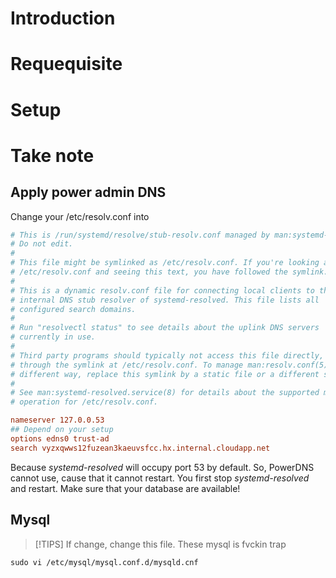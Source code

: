 # Introduction

# Requequisite

# Setup

# Take note
## Apply power admin DNS
Change your /etc/resolv.conf into 
```conf
# This is /run/systemd/resolve/stub-resolv.conf managed by man:systemd-resolved(8).
# Do not edit.
#
# This file might be symlinked as /etc/resolv.conf. If you're looking at
# /etc/resolv.conf and seeing this text, you have followed the symlink.
#
# This is a dynamic resolv.conf file for connecting local clients to the
# internal DNS stub resolver of systemd-resolved. This file lists all
# configured search domains.
#
# Run "resolvectl status" to see details about the uplink DNS servers
# currently in use.
#
# Third party programs should typically not access this file directly, but only
# through the symlink at /etc/resolv.conf. To manage man:resolv.conf(5) in a
# different way, replace this symlink by a static file or a different symlink.
#
# See man:systemd-resolved.service(8) for details about the supported modes of
# operation for /etc/resolv.conf.

nameserver 127.0.0.53
## Depend on your setup
options edns0 trust-ad
search vyzxqwws12fuzean3kaeuvsfcc.hx.internal.cloudapp.net

```
Because _systemd-resolved_ will occupy port 53 by default. So, PowerDNS cannot use, cause that it cannot restart. You first stop _systemd-resolved_ and restart. Make sure that your database are available! 

## Mysql

> [!TIPS]
> If change, change this file. These mysql is fvckin trap 

```  
sudo vi /etc/mysql/mysql.conf.d/mysqld.cnf

```
